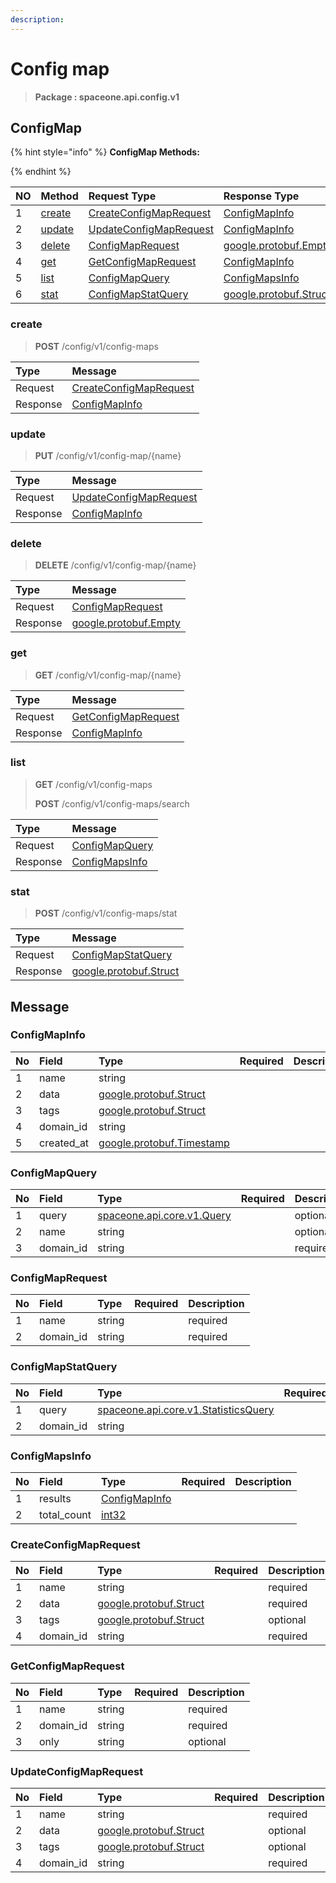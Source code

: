 ```yaml
---
description:  
---
```

# Config map

>  **Package : spaceone.api.config.v1**

## ConfigMap

{% hint style="info" %}
**ConfigMap Methods:**

{%  endhint %}


| NO |  Method | Request Type | Response Type | Description |
| :--- | :--- | :--- | :--- | :--- |
| 1 | [create](Config-map.md#create)| [CreateConfigMapRequest](Config-map.md#createconfigmaprequest)| [ConfigMapInfo](Config-map.md#configmapinfo) |  |
| 2 | [update](Config-map.md#update)| [UpdateConfigMapRequest](Config-map.md#updateconfigmaprequest)| [ConfigMapInfo](Config-map.md#configmapinfo) |  |
| 3 | [delete](Config-map.md#delete)| [ConfigMapRequest](Config-map.md#configmaprequest)|[google.protobuf.Empty](https://github.com/protocolbuffers/protobuf/blob/master/src/google/protobuf/empty.proto)|  |
| 4 | [get](Config-map.md#get)| [GetConfigMapRequest](Config-map.md#getconfigmaprequest)| [ConfigMapInfo](Config-map.md#configmapinfo) |  |
| 5 | [list](Config-map.md#list)| [ConfigMapQuery](Config-map.md#configmapquery)| [ConfigMapsInfo](Config-map.md#configmapsinfo) |  |
| 6 | [stat](Config-map.md#stat)| [ConfigMapStatQuery](Config-map.md#configmapstatquery)|[google.protobuf.Struct](https://github.com/protocolbuffers/protobuf/blob/master/src/google/protobuf/struct.proto)|  |

### create
> **POST** /config/v1/config-maps
>



| Type | Message |
| :--- | :--- |
| Request | [CreateConfigMapRequest](Config-map.md#createconfigmaprequest) |
| Response |  [ConfigMapInfo](Config-map.md#configmapinfo)  |



### update
> **PUT** /config/v1/config-map/{name}
>



| Type | Message |
| :--- | :--- |
| Request | [UpdateConfigMapRequest](Config-map.md#updateconfigmaprequest) |
| Response |  [ConfigMapInfo](Config-map.md#configmapinfo)  |



### delete
> **DELETE** /config/v1/config-map/{name}
>



| Type | Message |
| :--- | :--- |
| Request | [ConfigMapRequest](Config-map.md#configmaprequest) |
| Response | [google.protobuf.Empty](https://github.com/protocolbuffers/protobuf/blob/master/src/google/protobuf/empty.proto) |



### get
> **GET** /config/v1/config-map/{name}
>



| Type | Message |
| :--- | :--- |
| Request | [GetConfigMapRequest](Config-map.md#getconfigmaprequest) |
| Response |  [ConfigMapInfo](Config-map.md#configmapinfo)  |



### list
> **GET** /config/v1/config-maps
>
> **POST** /config/v1/config-maps/search




| Type | Message |
| :--- | :--- |
| Request | [ConfigMapQuery](Config-map.md#configmapquery) |
| Response |  [ConfigMapsInfo](Config-map.md#configmapsinfo)  |



### stat
> **POST** /config/v1/config-maps/stat
>



| Type | Message |
| :--- | :--- |
| Request | [ConfigMapStatQuery](Config-map.md#configmapstatquery) |
| Response | [google.protobuf.Struct](https://github.com/protocolbuffers/protobuf/blob/master/src/google/protobuf/struct.proto) |





## Message

### ConfigMapInfo
| No | Field | Type | Required | Description |
| :--- | :--- | :--- | :--- | :--- |
| 1 | name |string | ||
| 2 | data |[google.protobuf.Struct](https://github.com/protocolbuffers/protobuf/blob/master/src/google/protobuf/struct.proto) | ||
| 3 | tags |[google.protobuf.Struct](https://github.com/protocolbuffers/protobuf/blob/master/src/google/protobuf/struct.proto) | ||
| 4 | domain_id |string | ||
| 5 | created_at |[google.protobuf.Timestamp](https://github.com/protocolbuffers/protobuf/blob/master/src/google/protobuf/timestamp.proto) | ||

### ConfigMapQuery
| No | Field | Type | Required | Description |
| :--- | :--- | :--- | :--- | :--- |
| 1 | query |[spaceone.api.core.v1.Query](https://spaceone-dev.gitbook.io/api-reference/common-v1/search-query) | |optional|
| 2 | name |string | |optional|
| 3 | domain_id |string | |required|

### ConfigMapRequest
| No | Field | Type | Required | Description |
| :--- | :--- | :--- | :--- | :--- |
| 1 | name |string | |required|
| 2 | domain_id |string | |required|

### ConfigMapStatQuery
| No | Field | Type | Required | Description |
| :--- | :--- | :--- | :--- | :--- |
| 1 | query |[spaceone.api.core.v1.StatisticsQuery](https://spaceone-dev.gitbook.io/api-reference/common-v1/statistics-query) | |required|
| 2 | domain_id |string | |required|

### ConfigMapsInfo
| No | Field | Type | Required | Description |
| :--- | :--- | :--- | :--- | :--- |
| 1 | results |[ConfigMapInfo](Config-map.md#configmapinfo) | ||
| 2 | total_count |[int32](https://github.com/protocolbuffers/protobuf/blob/master/src/google/protobuf/type.proto) | ||

### CreateConfigMapRequest
| No | Field | Type | Required | Description |
| :--- | :--- | :--- | :--- | :--- |
| 1 | name |string | |required|
| 2 | data |[google.protobuf.Struct](https://github.com/protocolbuffers/protobuf/blob/master/src/google/protobuf/struct.proto) | |required|
| 3 | tags |[google.protobuf.Struct](https://github.com/protocolbuffers/protobuf/blob/master/src/google/protobuf/struct.proto) | |optional|
| 4 | domain_id |string | |required|

### GetConfigMapRequest
| No | Field | Type | Required | Description |
| :--- | :--- | :--- | :--- | :--- |
| 1 | name |string | |required|
| 2 | domain_id |string | |required|
| 3 | only |string | |optional|

### UpdateConfigMapRequest
| No | Field | Type | Required | Description |
| :--- | :--- | :--- | :--- | :--- |
| 1 | name |string | |required|
| 2 | data |[google.protobuf.Struct](https://github.com/protocolbuffers/protobuf/blob/master/src/google/protobuf/struct.proto) | |optional|
| 3 | tags |[google.protobuf.Struct](https://github.com/protocolbuffers/protobuf/blob/master/src/google/protobuf/struct.proto) | |optional|
| 4 | domain_id |string | |required|

